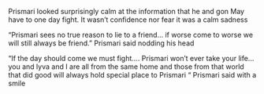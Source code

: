 Prismari looked surprisingly calm at the information that he and gon May have to one day fight. It wasn’t confidence nor fear it was a calm sadness 

“Prismari sees no true reason to lie to a friend... if worse come to worse we will still always be friend.” Prismari said nodding his head 

“If the day should come we must fight.... Prismari won’t ever take your life... you and lyva and I are all from the same home and those from that world that did good will always hold special place to Prismari “ Prismari said with a smile